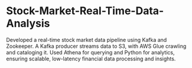 # Stock-Market-Real-Time-Data-Analysis
Developed a real-time stock market data pipeline using Kafka and Zookeeper. A Kafka producer streams data to S3, with AWS Glue crawling and cataloging it. Used Athena for querying and Python for analytics, ensuring scalable, low-latency financial data processing and insights.
